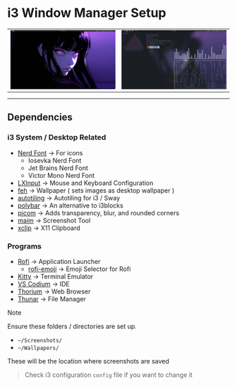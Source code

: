 # i3 Window Manager Setup

<table align="center">
    <tr>
        <td>
            <img src="../screenshots/main_desktop_1.png">
        </td>
        <td>
            <img src="../screenshots/ff_cava_cmatrix.png">
        </td>
    </tr>
</table>

---

## Dependencies

### i3 System / Desktop Related

- [Nerd Font](https://www.nerdfonts.com/font-downloads) $\rightarrow$ For icons
    - Iosevka Nerd Font
    - Jet Brains Nerd Font
    - Victor Mono Nerd Font
- [LXInput](https://github.com/lxde/lxinput) $\rightarrow$ Mouse and Keyboard Configuration
- [feh](https://github.com/derf/feh) $\rightarrow$ Wallpaper ( sets images as desktop wallpaper )
- [autotiling](https://github.com/nwg-piotr/autotiling) $\rightarrow$ Autotiling for i3 / Sway
- [polybar](https://github.com/polybar/polybar) $\rightarrow$ An alternative to i3blocks
- [picom](https://github.com/yshui/picom) $\rightarrow$ Adds transparency, blur, and rounded corners
- [maim](https://github.com/naelstrof/maim) $\rightarrow$ Screenshot Tool
- [xclip](https://github.com/astrand/xclip) $\rightarrow$ X11 Clipboard

### Programs

- [Rofi](https://github.com/davatorium/rofi) $\rightarrow$ Application Launcher
    - [rofi-emoji](https://github.com/Mange/rofi-emoji) $\rightarrow$ Emoji Selector for Rofi
- [Kitty](https://github.com/kovidgoyal/kitty) $\rightarrow$ Terminal Emulator
- [VS Codium](https://github.com/VSCodium/vscodium) $\rightarrow$ IDE
- [Thorium](https://github.com/Alex313031/thorium) $\rightarrow$ Web Browser
- [Thunar](https://wiki.archlinux.org/title/Thunar) $\rightarrow$ File Manager

>[!NOTE]
>Ensure these folders / directories are set up.
>
>- `~/Screenshots/`
>- `~/Wallpapers/`
>
>These will be the location where screenshots are saved
>>Check i3 configuration `config` file if you want to change it
